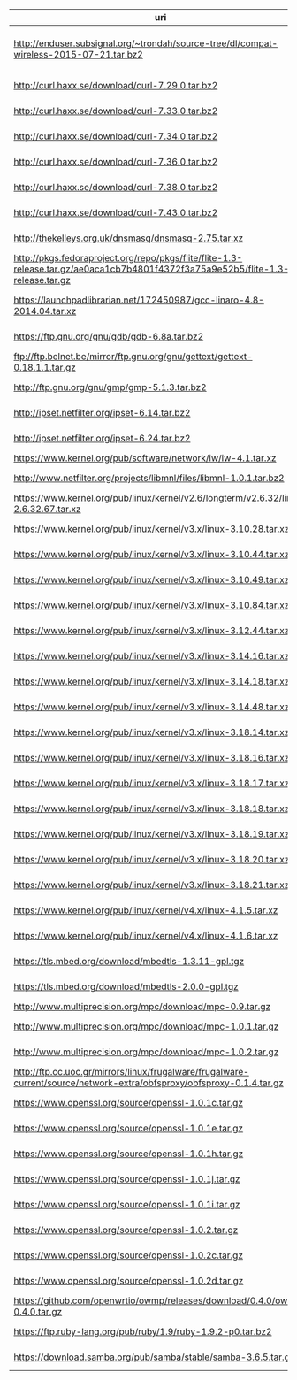 uri | filename | md5sum
----|----------|-------
http://enduser.subsignal.org/~trondah/source-tree/dl/compat-wireless-2015-07-21.tar.bz2 | compat-wireless-2015-07-21.tar.bz2 |
http://curl.haxx.se/download/curl-7.29.0.tar.bz2 | curl-7.29.0.tar.bz2 |
http://curl.haxx.se/download/curl-7.33.0.tar.bz2 | curl-7.33.0.tar.bz2 |
http://curl.haxx.se/download/curl-7.34.0.tar.bz2 | curl-7.34.0.tar.bz2 |
http://curl.haxx.se/download/curl-7.36.0.tar.bz2 | curl-7.36.0.tar.bz2 |
http://curl.haxx.se/download/curl-7.38.0.tar.bz2 | curl-7.38.0.tar.bz2 |
http://curl.haxx.se/download/curl-7.43.0.tar.bz2 | curl-7.43.0.tar.bz2 |
http://thekelleys.org.uk/dnsmasq/dnsmasq-2.75.tar.xz | dnsmasq-2.75.tar.xz |
http://pkgs.fedoraproject.org/repo/pkgs/flite/flite-1.3-release.tar.gz/ae0aca1cb7b4801f4372f3a75a9e52b5/flite-1.3-release.tar.gz | flite-1.3-release.tar.gz |
https://launchpadlibrarian.net/172450987/gcc-linaro-4.8-2014.04.tar.xz | gcc-linaro-4.8-2014.04.tar.xz |
https://ftp.gnu.org/gnu/gdb/gdb-6.8a.tar.bz2 | gdb-6.8a.tar.bz2 |
ftp://ftp.belnet.be/mirror/ftp.gnu.org/gnu/gettext/gettext-0.18.1.1.tar.gz | gettext-0.18.1.1.tar.gz |
http://ftp.gnu.org/gnu/gmp/gmp-5.1.3.tar.bz2 | gmp-5.1.3.tar.bz2 |
http://ipset.netfilter.org/ipset-6.14.tar.bz2 | ipset-6.14.tar.bz2 |
http://ipset.netfilter.org/ipset-6.24.tar.bz2 | ipset-6.24.tar.bz2 |
https://www.kernel.org/pub/software/network/iw/iw-4.1.tar.xz | iw-4.1.tar.xz |
http://www.netfilter.org/projects/libmnl/files/libmnl-1.0.1.tar.bz2 | libmnl-1.0.1.tar.bz2 |
https://www.kernel.org/pub/linux/kernel/v2.6/longterm/v2.6.32/linux-2.6.32.67.tar.xz | linux-2.6.32.67.tar.xz |
https://www.kernel.org/pub/linux/kernel/v3.x/linux-3.10.28.tar.xz | linux-3.10.28.tar.xz |
https://www.kernel.org/pub/linux/kernel/v3.x/linux-3.10.44.tar.xz | linux-3.10.44.tar.xz |
https://www.kernel.org/pub/linux/kernel/v3.x/linux-3.10.49.tar.xz | linux-3.10.49.tar.xz |
https://www.kernel.org/pub/linux/kernel/v3.x/linux-3.10.84.tar.xz | linux-3.10.84.tar.xz |
https://www.kernel.org/pub/linux/kernel/v3.x/linux-3.12.44.tar.xz | linux-3.12.44.tar.xz |
https://www.kernel.org/pub/linux/kernel/v3.x/linux-3.14.16.tar.xz | linux-3.14.16.tar.xz |
https://www.kernel.org/pub/linux/kernel/v3.x/linux-3.14.18.tar.xz | linux-3.14.18.tar.xz |
https://www.kernel.org/pub/linux/kernel/v3.x/linux-3.14.48.tar.xz | linux-3.14.48.tar.xz |
https://www.kernel.org/pub/linux/kernel/v3.x/linux-3.18.14.tar.xz | linux-3.18.14.tar.xz |
https://www.kernel.org/pub/linux/kernel/v3.x/linux-3.18.16.tar.xz | linux-3.18.16.tar.xz |
https://www.kernel.org/pub/linux/kernel/v3.x/linux-3.18.17.tar.xz | linux-3.18.17.tar.xz |
https://www.kernel.org/pub/linux/kernel/v3.x/linux-3.18.18.tar.xz | linux-3.18.18.tar.xz |
https://www.kernel.org/pub/linux/kernel/v3.x/linux-3.18.19.tar.xz | linux-3.18.19.tar.xz |
https://www.kernel.org/pub/linux/kernel/v3.x/linux-3.18.20.tar.xz | linux-3.18.20.tar.xz |
https://www.kernel.org/pub/linux/kernel/v3.x/linux-3.18.21.tar.xz | linux-3.18.21.tar.xz |
https://www.kernel.org/pub/linux/kernel/v4.x/linux-4.1.5.tar.xz | linux-4.1.5.tar.xz |
https://www.kernel.org/pub/linux/kernel/v4.x/linux-4.1.6.tar.xz | linux-4.1.6.tar.xz |
https://tls.mbed.org/download/mbedtls-1.3.11-gpl.tgz | mbedtls-1.3.11-gpl.tgz |
https://tls.mbed.org/download/mbedtls-2.0.0-gpl.tgz | mbedtls-2.0.0-gpl.tgz |
http://www.multiprecision.org/mpc/download/mpc-0.9.tar.gz | mpc-0.9.tar.gz |
http://www.multiprecision.org/mpc/download/mpc-1.0.1.tar.gz | mpc-1.0.1.tar.gz |
http://www.multiprecision.org/mpc/download/mpc-1.0.2.tar.gz | mpc-1.0.2.tar.gz |
http://ftp.cc.uoc.gr/mirrors/linux/frugalware/frugalware-current/source/network-extra/obfsproxy/obfsproxy-0.1.4.tar.gz | obfsproxy-0.1.4.tar.gz |
https://www.openssl.org/source/openssl-1.0.1c.tar.gz | openssl-1.0.1c.tar.gz |
https://www.openssl.org/source/openssl-1.0.1e.tar.gz | openssl-1.0.1e.tar.gz |
https://www.openssl.org/source/openssl-1.0.1h.tar.gz | openssl-1.0.1h.tar.gz |
https://www.openssl.org/source/openssl-1.0.1j.tar.gz | openssl-1.0.1j.tar.gz |
https://www.openssl.org/source/openssl-1.0.1i.tar.gz | openssl-1.0.1i.tar.gz |
https://www.openssl.org/source/openssl-1.0.2.tar.gz | openssl-1.0.2.tar.gz |
https://www.openssl.org/source/openssl-1.0.2c.tar.gz | openssl-1.0.2c.tar.gz |
https://www.openssl.org/source/openssl-1.0.2d.tar.gz | openssl-1.0.2d.tar.gz |
https://github.com/openwrtio/owmp/releases/download/0.4.0/owmp-0.4.0.tar.gz | owmp-0.4.0.tar.gz |
https://ftp.ruby-lang.org/pub/ruby/1.9/ruby-1.9.2-p0.tar.bz2 | ruby-1.9.2-p0.tar.bz2 |
https://download.samba.org/pub/samba/stable/samba-3.6.5.tar.gz | samba-3.6.5.tar.gz |
